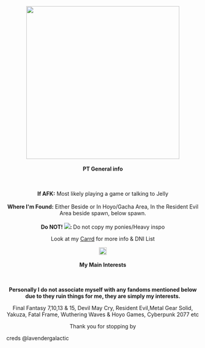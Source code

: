 <p align="center"> <img src=https://64.media.tumblr.com/d64de5959cf8ecd4c21e8eab5f0b0e13/744b76781675219a-b1/s400x600/b26924da657bdcdd78a1b33f0fbe7bb1739f7f14.gifv height="400px">
<br><br><b>PT General info </b>
<p align="center"> <br><br><b>If AFK:</b> Most likely playing a game or talking to Jelly
 <br><br><b> Where I'm Found:</b> Either Beside or In Hoyo/Gacha Area, In the Resident Evil Area beside spawn, below spawn.
 <br><br><b> Do NOT! <img src= height="20px">: </b> Do not copy my ponies/Heavy inspo
 
  <p align="center"> Look at my <a href="https://draini.carrd.co/" >Carrd</a> for more info & DNI List 

 <p align="center"> <img src=https://64.media.tumblr.com/d64de5959cf8ecd4c21e8eab5f0b0e13/744b76781675219a-b1/s400x600/b26924da657bdcdd78a1b33f0fbe7bb1739f7f14.gifv height="20px">
<br><br><b> My Main Interests </b> 

<p align="center"> <br><br><b>Personally I do not associate myself with any fandoms mentioned below due to they ruin things for me, they are simply my interests.</b>
<p align="center"> Final Fantasy 7,10,13 & 15, Devil May Cry, Resident Evil,Metal Gear Solid, Yakuza, Fatal Frame, Wuthering Waves & Hoyo Games, Cyberpunk 2077 etc


<p align="center"> Thank you for stopping by






creds @lavendergalactic
